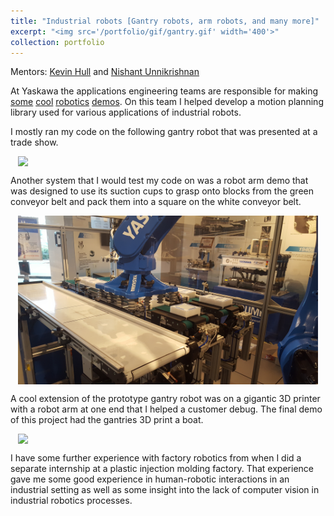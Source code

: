 ```yaml
---
title: "Industrial robots [Gantry robots, arm robots, and many more]"
excerpt: "<img src='/portfolio/gif/gantry.gif' width='400'>"
collection: portfolio
---
```

Mentors: [Kevin Hull](https://www.linkedin.com/in/kevin-hull-b8034b98/) and [Nishant Unnikrishnan](https://scholar.google.com/citations?user=j00xCFgAAAAJ)

At Yaskawa the applications engineering teams are responsible for making [some](https://www.youtube.com/watch?v=O3XyDLbaUmU) [cool](https://www.youtube.com/watch?v=xQB9AAZJluw) [robotics](https://www.youtube.com/watch?v=1F4-plhdnj0) [demos](https://www.youtube.com/watch?v=0-bw1PujfwQ). On this team I helped develop a motion planning library used for various applications of industrial robots.

I mostly ran my code on the following gantry robot that was presented at a trade show.

[<img src="/portfolio/gif/gantry.gif" width="480" style="display: block; margin: 0 auto" />]( https://www.youtube.com/watch?v=DrRHJZl1ArQ "Gantry Prototype Robot")

Another system that I would test my code on was a robot arm demo that was designed to use its suction cups to grasp onto blocks from the green conveyor belt and pack them into a square on the white conveyor belt.

<img src="/portfolio/images/yaskawaPack.jpg" width="480" style="display: block; margin: 0 auto" />

A cool extension of the prototype gantry robot was on a gigantic 3D printer with a robot arm at one end that I helped a customer debug. The final demo of this project had the gantries 3D print a boat.

[<img src="/portfolio/gif/3dp.gif" width="480" style="display: block; margin: 0 auto" />]( https://www.youtube.com/watch?v=CYjeOOWMPA8 "Gigantic 3D Printer")

I have some further experience with factory robotics from when I did a separate internship at a plastic injection molding factory. That experience gave me some good experience in human-robotic interactions in an industrial setting as well as some insight into the lack of computer vision in industrial robotics processes.
